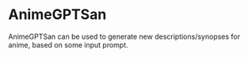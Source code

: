 # AnimeGPTSan
AnimeGPTSan can be used to generate new descriptions/synopses for anime, based on some input prompt.

